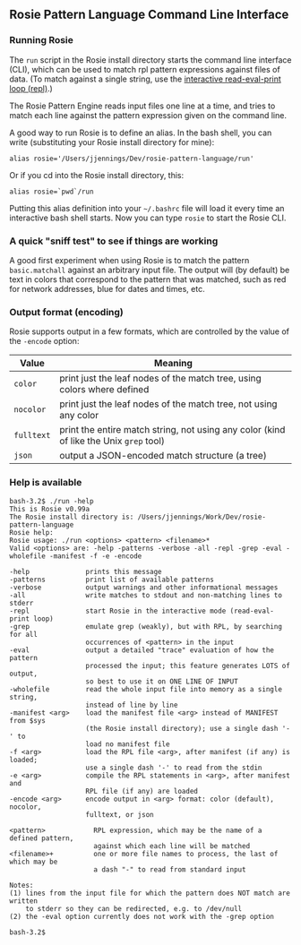 <!--  -*- Mode: GFM; -*-                                                     -->
<!--                                                                         -->
<!--  cli.md                                                                 -->
<!--                                                                         -->
<!--  © Copyright IBM Corporation 2016.                                      -->
<!--  LICENSE: MIT License (https://opensource.org/licenses/mit-license.html)-->
<!--  AUTHOR: Jamie A. Jennings                                              -->

## Rosie Pattern Language Command Line Interface

### Running Rosie

The `run` script in the Rosie install directory starts the command line interface (CLI), which can be used to match rpl pattern expressions against files of data.  (To match against a single string, use the [interactive read-eval-print loop (repl)](doc/repl.md).)

The Rosie Pattern Engine reads input files one line at a time, and tries to match each line against the pattern expression given on the command line.

A good way to run Rosie is to define an alias.  In the bash shell, you can write (substituting your Rosie install directory for mine):

```
alias rosie='/Users/jjennings/Dev/rosie-pattern-language/run'
``` 

Or if you cd into the Rosie install directory, this:

``` 
alias rosie=`pwd`/run
``` 

Putting this alias definition into your `~/.bashrc` file will load it every time an interactive bash shell starts.  Now you can type `rosie` to start the Rosie CLI. 

### A quick "sniff test" to see if things are working

A good first experiment when using Rosie is to match the pattern `basic.matchall` against an arbitrary input file.  The output will (by default) be text in colors that correspond to the pattern that was matched, such as red for network addresses, blue for dates and times, etc.

### Output format (encoding)

Rosie supports output in a few formats, which are controlled by the value of the `-encode` option:

| Value     | Meaning |
| --------- | ------- |
| `color`   | print just the leaf nodes of the match tree, using colors where defined |
| `nocolor` | print just the leaf nodes of the match tree, not using any color |
| `fulltext`| print the entire match string, not using any color (kind of like the Unix `grep` tool) |
| `json`    | output a JSON-encoded match structure (a tree) |


### Help is available

``` 
bash-3.2$ ./run -help
This is Rosie v0.99a
The Rosie install directory is: /Users/jjennings/Work/Dev/rosie-pattern-language
Rosie help:
Rosie usage: ./run <options> <pattern> <filename>*
Valid <options> are: -help -patterns -verbose -all -repl -grep -eval -wholefile -manifest -f -e -encode

-help              prints this message
-patterns          print list of available patterns
-verbose           output warnings and other informational messages
-all               write matches to stdout and non-matching lines to stderr
-repl              start Rosie in the interactive mode (read-eval-print loop)
-grep              emulate grep (weakly), but with RPL, by searching for all
                   occurrences of <pattern> in the input
-eval              output a detailed "trace" evaluation of how the pattern
                   processed the input; this feature generates LOTS of output,
                   so best to use it on ONE LINE OF INPUT
-wholefile         read the whole input file into memory as a single string,
                   instead of line by line
-manifest <arg>    load the manifest file <arg> instead of MANIFEST from $sys
                   (the Rosie install directory); use a single dash '-' to
                   load no manifest file
-f <arg>           load the RPL file <arg>, after manifest (if any) is loaded;
                   use a single dash '-' to read from the stdin
-e <arg>           compile the RPL statements in <arg>, after manifest and
                   RPL file (if any) are loaded
-encode <arg>      encode output in <arg> format: color (default), nocolor,
                   fulltext, or json

<pattern>            RPL expression, which may be the name of a defined pattern,
                     against which each line will be matched
<filename>+          one or more file names to process, the last of which may be
                     a dash "-" to read from standard input

Notes: 
(1) lines from the input file for which the pattern does NOT match are written
    to stderr so they can be redirected, e.g. to /dev/null
(2) the -eval option currently does not work with the -grep option

bash-3.2$
```


